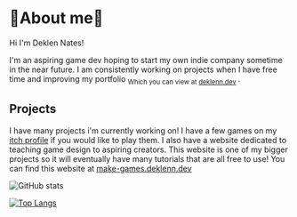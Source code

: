 # 🦞About me🦞
Hi I'm Deklen Nates!

I'm an aspiring game dev hoping to start my own indie company sometime in the near future. I am consistently working on projects when I have free time and improving my portfolio 	<sub> Which you can view at [deklenn.dev](https://deklenn.dev/) </sub>. 

## Projects
I have many projects i'm currently working on! I have a few games on my [itch profile](https://mrdizzy14.itch.io/) if you would like to play them. I also have a website dedicated to teaching game design to aspiring creators. This website is one of my bigger projects so it will eventually have many tutorials that are all free to use! You can find this website at [make-games.deklenn.dev](https://make-games.deklenn.dev/)


![GitHub stats](https://github-readme-stats.vercel.app/api?username=Mrdizzy14-Deklen&include_all_commits=true&show_icons=true&bg_color=070B4C&title_color=C35591&text_color=BEA589&icon_color=DFCAB0&border_color=3D424A&border_radius=9)

[![Top Langs](https://github-readme-stats.vercel.app/api/top-langs/?username=Mrdizzy14-Deklen&show_icons=true&bg_color=070B4C&title_color=C35591&text_color=BEA589&icon_color=DFCAB0&border_color=3D424A&border_radius=9&layout=donut)](https://github.com/anuraghazra/github-readme-stats)

